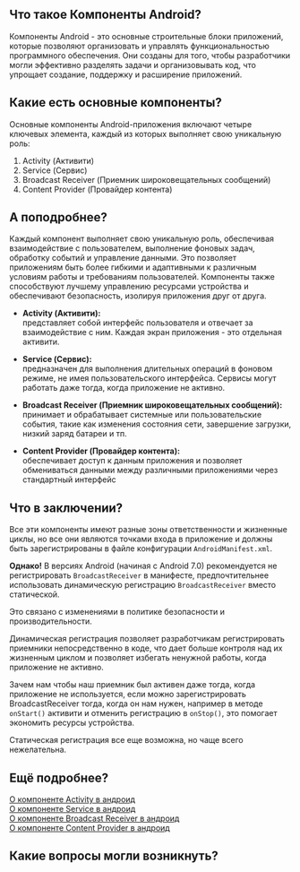 ## Что такое Компоненты Android?

Компоненты Android - это основные строительные блоки приложений, которые позволяют организовать и управлять функциональностью программного обеспечения. 
Они созданы для того, чтобы разработчики могли эффективно разделять задачи и организовывать код, что упрощает создание, поддержку и расширение приложений.

## Какие есть основные компоненты?

Основные компоненты Android-приложения включают четыре ключевых элемента, каждый из которых выполняет свою уникальную роль:

1. Activity (Активити)
2. Service (Сервис)
3. Broadcast Receiver (Приемник широковещательных сообщений)
4. Content Provider (Провайдер контента)

## А поподробнее?

Каждый компонент выполняет свою уникальную роль, обеспечивая взаимодействие с пользователем, выполнение фоновых задач, обработку событий и управление данными. Это позволяет приложениям быть более гибкими и адаптивными к различным условиям работы и требованиям пользователей. Компоненты также способствуют лучшему управлению ресурсами устройства и обеспечивают безопасность, изолируя приложения друг от друга.

*  **Activity (Активити):** \
представляет собой интерфейс пользователя и отвечает за взаимодействие с ним. Каждая экран приложения - это отдельная активити.

*  **Service (Сервис):** \
предназначен для выполнения длительных операций в фоновом режиме, не имея пользовательского интерфейса. Сервисы могут работать даже тогда, когда приложение не активно.

* **Broadcast Receiver (Приемник широковещательных сообщений):** \
принимает и обрабатывает системные или пользовательские события, такие как изменения состояния сети, завершение загрузки, низкий заряд батареи  и тп.

* **Content Provider (Провайдер контента):** \
обеспечивает доступ к данным приложения и позволяет обмениваться данными между различными приложениями через стандартный интерфейс


## Что в заключении?

Все эти компоненты имеют разные зоны ответственности и жизненные циклы, но все они являются точками входа в приложение и должны быть зарегистрированы в файле конфигурации `AndroidManifest.xml`.

**Однако!** В версиях Android (начиная с Android 7.0) рекомендуется не регистрировать `BroadcastReceiver` в манифесте, предпочтительнее использовать динамическую регистрацию `BroadcastReceiver` вместо статической.

Это связано с изменениями в политике безопасности и производительности.

Динамическая регистрация позволяет разработчикам регистрировать приемники непосредственно в коде, что дает больше контроля над их жизненным циклом и позволяет избегать ненужной работы, когда приложение не активно.

Зачем нам чтобы наш приемник был активен даже тогда, когда приложение не используется, если можно зарегистрировать BroadcastReceiver тогда, когда он нам нужен, например в методе `onStart()` активити и отменить регистрацию в `onStop()`, это помогает экономить ресурсы устройства.

Статическая регистрация все еще возможна, но чаще всего нежелательна.

## Ещё подробнее?

[О компоненте Activity в андроид](Компонент%20Activity%20(Активити).md) \
[О компоненте Service в андроид](Компонент%20Service%20(Сервис).md) \
[О компоненте Broadcast Receiver в андроид](Компонент%20Broadcast%20Receiver.md) \
[О компоненте Content Provider в андроид](Компонент%20Content%20Provider.md)

## Какие вопросы могли возникнуть?

